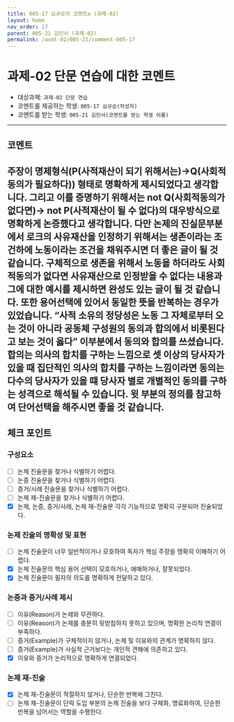 ```yaml
---
title: 005-17 심규승의 코멘트a (과제-02) 
layout: home
nav_order: 17
parent: 005-21 김민서 (과제-02)
permalink: /asmt-02/005-21/comment-005-17
---
```


# 과제-02 단문 연습에 대한 코멘트

- 대상과제: `과제-02 단문 연습`
- 코멘트를 제공하는 학생: `005-17 심규승(작성자)` 
- 코멘트를 받는 학생: `005-21 김민서(코멘트를 받는 학생 이름)` 

---

## 코멘트

주장이 명제형식(P(사적재산이 되기 위해서는)->Q(사회적 동의가 필요하다)) 형태로 명확하게 제시되었다고 생각합니다. 그리고 이를 증명하기 위해서는 not Q(사회적동의가 없다면)-> not P(사적재산이 될 수 없다)의 대우방식으로 명확하게 논증했다고 생각합니다. 다만 논제의 진실문부분에서 로크의 사유재산을 인정하기 위해서는 생존이라는 조건하에 노동이라는 조건을 채워주시면 더 좋은 글이 될 것 같습니다. 구체적으로 생존을 위해서 노동을 하더라도 사회적동의가 없다면 사유재산으로 인정받을 수 없다는 내용과 그에 대한 예시를 제시하면 완성도 있는 글이 될 것 같습니다. 또한 용어선택에 있어서 동일한 뜻을 반복하는 경우가 있었습니다. “사적 소유의 정당성은 노동 그 자체로부터 오는 것이 아니라 공동체 구성원의 동의과 합의에서 비롯된다고 보는 것이 옳다” 이부분에서 동의와 합의를 쓰셨습니다. 합의는 의사의 합치를 구하는 느낌으로 셋 이상의 당사자가 있을 때 집단적인 의사의 합치를 구하는 느낌이라면 동의는 다수의 당사자가 있을 떄 당사자 별로 개별적인 동의를 구하는 성격으로 해석될 수 있습니다. 윗 부분의 정의를 참고하여 단어선택을 해주시면 좋을 것 같습니다.
---

## 체크 포인트

### **구성요소**
- [ ] 논제 진술문을 찾거나 식별하기 어렵다.
- [ ] 논증 진술문을 찾거나 식별하기 어렵다.
- [ ] 증거/사례 진술문을 찾거나 식별하기 어렵다.
- [ ] 논제 재-진술문을 찾거나 식별하기 어렵다.
- [x] 논제, 논증, 증거/사례, 논제 재-진술문 각각 기능적으로 명확히 구분되어 진술되었다.

### **논제 진술의 명확성 및 표현**  
- [ ] 논제 진술문이 너무 일반적이거나 모호하여 독자가 핵심 주장을 명확히 이해하기 어렵다.  
- [x] 논제 진술문의 핵심 용어 선택이 모호하거나, 애매하거나, 잘못되었다.  
- [x] 논제 진술문이 필자의 의도를 명확하게 전달하고 있다.  

### **논증과 증거/사례 제시**  
- [ ] 이유(Reason)가 논제와 무관하다.
- [ ] 이유(Reason)가 논제를 충분히 뒷받침하지 못하고 있으며, 명확한 논리적 연결이 부족하다.  
- [ ] 증거(Example)가 구체적이지 않거나, 논제 및 이유와의 관계가 명확하지 않다. 
- [ ] 증거(Example)가 사실적 근거보다는 개인적 견해에 의존하고 있다.  
- [x] 이유와 증거가 논리적으로 명확하게 연결되었다.  

### **논제 재-진술**  
- [x] 논제 재-진술문이 적절하지 않거나, 단순한 반복에 그친다.   
- [ ] 논제 재-진술문이 단락 도입 부분의 논제 진술을 보다 구체화, 명료화하여, 단순한 반복을 넘어서는 역할을 수행한다.  